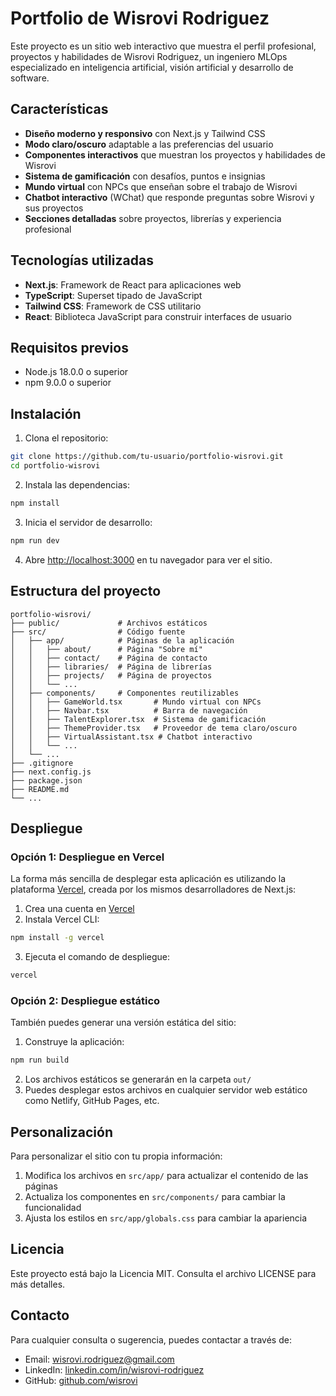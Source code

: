 # Portfolio de Wisrovi Rodriguez

Este proyecto es un sitio web interactivo que muestra el perfil profesional, proyectos y habilidades de Wisrovi Rodriguez, un ingeniero MLOps especializado en inteligencia artificial, visión artificial y desarrollo de software.

## Características

- **Diseño moderno y responsivo** con Next.js y Tailwind CSS
- **Modo claro/oscuro** adaptable a las preferencias del usuario
- **Componentes interactivos** que muestran los proyectos y habilidades de Wisrovi
- **Sistema de gamificación** con desafíos, puntos e insignias
- **Mundo virtual** con NPCs que enseñan sobre el trabajo de Wisrovi
- **Chatbot interactivo** (WChat) que responde preguntas sobre Wisrovi y sus proyectos
- **Secciones detalladas** sobre proyectos, librerías y experiencia profesional

## Tecnologías utilizadas

- **Next.js**: Framework de React para aplicaciones web
- **TypeScript**: Superset tipado de JavaScript
- **Tailwind CSS**: Framework de CSS utilitario
- **React**: Biblioteca JavaScript para construir interfaces de usuario

## Requisitos previos

- Node.js 18.0.0 o superior
- npm 9.0.0 o superior

## Instalación

1. Clona el repositorio:
```bash
git clone https://github.com/tu-usuario/portfolio-wisrovi.git
cd portfolio-wisrovi
```

2. Instala las dependencias:
```bash
npm install
```

3. Inicia el servidor de desarrollo:
```bash
npm run dev
```

4. Abre [http://localhost:3000](http://localhost:3000) en tu navegador para ver el sitio.

## Estructura del proyecto

```
portfolio-wisrovi/
├── public/             # Archivos estáticos
├── src/                # Código fuente
│   ├── app/            # Páginas de la aplicación
│   │   ├── about/      # Página "Sobre mí"
│   │   ├── contact/    # Página de contacto
│   │   ├── libraries/  # Página de librerías
│   │   ├── projects/   # Página de proyectos
│   │   └── ...
│   ├── components/     # Componentes reutilizables
│   │   ├── GameWorld.tsx       # Mundo virtual con NPCs
│   │   ├── Navbar.tsx          # Barra de navegación
│   │   ├── TalentExplorer.tsx  # Sistema de gamificación
│   │   ├── ThemeProvider.tsx   # Proveedor de tema claro/oscuro
│   │   ├── VirtualAssistant.tsx # Chatbot interactivo
│   │   └── ...
│   └── ...
├── .gitignore
├── next.config.js
├── package.json
├── README.md
└── ...
```

## Despliegue

### Opción 1: Despliegue en Vercel

La forma más sencilla de desplegar esta aplicación es utilizando la plataforma [Vercel](https://vercel.com), creada por los mismos desarrolladores de Next.js:

1. Crea una cuenta en [Vercel](https://vercel.com/signup)
2. Instala Vercel CLI:
```bash
npm install -g vercel
```
3. Ejecuta el comando de despliegue:
```bash
vercel
```

### Opción 2: Despliegue estático

También puedes generar una versión estática del sitio:

1. Construye la aplicación:
```bash
npm run build
```
2. Los archivos estáticos se generarán en la carpeta `out/`
3. Puedes desplegar estos archivos en cualquier servidor web estático como Netlify, GitHub Pages, etc.

## Personalización

Para personalizar el sitio con tu propia información:

1. Modifica los archivos en `src/app/` para actualizar el contenido de las páginas
2. Actualiza los componentes en `src/components/` para cambiar la funcionalidad
3. Ajusta los estilos en `src/app/globals.css` para cambiar la apariencia

## Licencia

Este proyecto está bajo la Licencia MIT. Consulta el archivo LICENSE para más detalles.

## Contacto

Para cualquier consulta o sugerencia, puedes contactar a través de:
- Email: wisrovi.rodriguez@gmail.com
- LinkedIn: [linkedin.com/in/wisrovi-rodriguez](https://www.linkedin.com/in/wisrovi-rodriguez/)
- GitHub: [github.com/wisrovi](https://github.com/wisrovi/)
